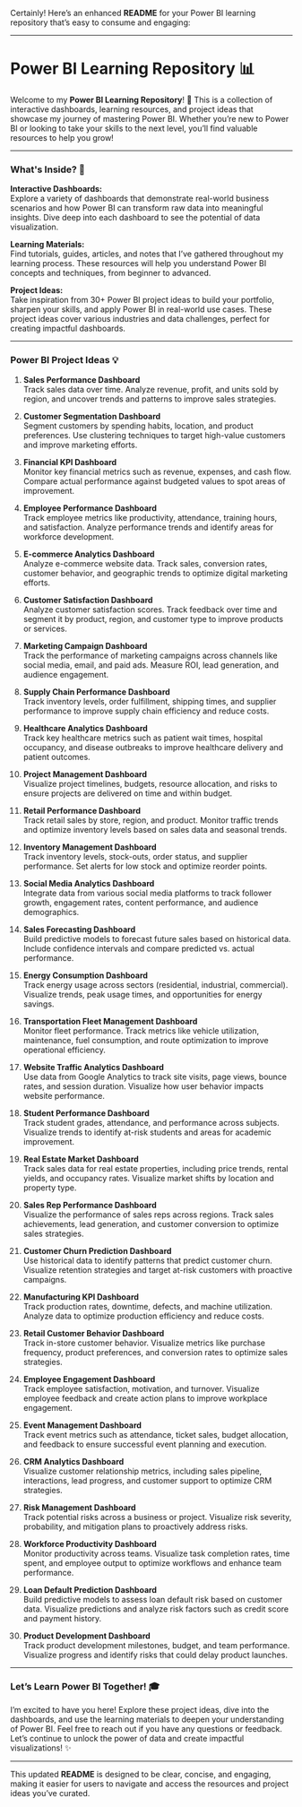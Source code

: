 Certainly! Here’s an enhanced **README** for your Power BI learning repository that’s easy to consume and engaging:

---

# Power BI Learning Repository 📊

Welcome to my **Power BI Learning Repository**! 🚀 This is a collection of interactive dashboards, learning resources, and project ideas that showcase my journey of mastering Power BI. Whether you’re new to Power BI or looking to take your skills to the next level, you’ll find valuable resources to help you grow!

---

### What's Inside? 🤔

**Interactive Dashboards:**  
Explore a variety of dashboards that demonstrate real-world business scenarios and how Power BI can transform raw data into meaningful insights. Dive deep into each dashboard to see the potential of data visualization.

**Learning Materials:**  
Find tutorials, guides, articles, and notes that I’ve gathered throughout my learning process. These resources will help you understand Power BI concepts and techniques, from beginner to advanced.

**Project Ideas:**  
Take inspiration from 30+ Power BI project ideas to build your portfolio, sharpen your skills, and apply Power BI in real-world use cases. These project ideas cover various industries and data challenges, perfect for creating impactful dashboards.

---

### Power BI Project Ideas 💡

1. **Sales Performance Dashboard**  
   Track sales data over time. Analyze revenue, profit, and units sold by region, and uncover trends and patterns to improve sales strategies.

2. **Customer Segmentation Dashboard**  
   Segment customers by spending habits, location, and product preferences. Use clustering techniques to target high-value customers and improve marketing efforts.

3. **Financial KPI Dashboard**  
   Monitor key financial metrics such as revenue, expenses, and cash flow. Compare actual performance against budgeted values to spot areas of improvement.

4. **Employee Performance Dashboard**  
   Track employee metrics like productivity, attendance, training hours, and satisfaction. Analyze performance trends and identify areas for workforce development.

5. **E-commerce Analytics Dashboard**  
   Analyze e-commerce website data. Track sales, conversion rates, customer behavior, and geographic trends to optimize digital marketing efforts.

6. **Customer Satisfaction Dashboard**  
   Analyze customer satisfaction scores. Track feedback over time and segment it by product, region, and customer type to improve products or services.

7. **Marketing Campaign Dashboard**  
   Track the performance of marketing campaigns across channels like social media, email, and paid ads. Measure ROI, lead generation, and audience engagement.

8. **Supply Chain Performance Dashboard**  
   Track inventory levels, order fulfillment, shipping times, and supplier performance to improve supply chain efficiency and reduce costs.

9. **Healthcare Analytics Dashboard**  
   Track key healthcare metrics such as patient wait times, hospital occupancy, and disease outbreaks to improve healthcare delivery and patient outcomes.

10. **Project Management Dashboard**  
    Visualize project timelines, budgets, resource allocation, and risks to ensure projects are delivered on time and within budget.

11. **Retail Performance Dashboard**  
    Track retail sales by store, region, and product. Monitor traffic trends and optimize inventory levels based on sales data and seasonal trends.

12. **Inventory Management Dashboard**  
    Track inventory levels, stock-outs, order status, and supplier performance. Set alerts for low stock and optimize reorder points.

13. **Social Media Analytics Dashboard**  
    Integrate data from various social media platforms to track follower growth, engagement rates, content performance, and audience demographics.

14. **Sales Forecasting Dashboard**  
    Build predictive models to forecast future sales based on historical data. Include confidence intervals and compare predicted vs. actual performance.

15. **Energy Consumption Dashboard**  
    Track energy usage across sectors (residential, industrial, commercial). Visualize trends, peak usage times, and opportunities for energy savings.

16. **Transportation Fleet Management Dashboard**  
    Monitor fleet performance. Track metrics like vehicle utilization, maintenance, fuel consumption, and route optimization to improve operational efficiency.

17. **Website Traffic Analytics Dashboard**  
    Use data from Google Analytics to track site visits, page views, bounce rates, and session duration. Visualize how user behavior impacts website performance.

18. **Student Performance Dashboard**  
    Track student grades, attendance, and performance across subjects. Visualize trends to identify at-risk students and areas for academic improvement.

19. **Real Estate Market Dashboard**  
    Track sales data for real estate properties, including price trends, rental yields, and occupancy rates. Visualize market shifts by location and property type.

20. **Sales Rep Performance Dashboard**  
    Visualize the performance of sales reps across regions. Track sales achievements, lead generation, and customer conversion to optimize sales strategies.

21. **Customer Churn Prediction Dashboard**  
    Use historical data to identify patterns that predict customer churn. Visualize retention strategies and target at-risk customers with proactive campaigns.

22. **Manufacturing KPI Dashboard**  
    Track production rates, downtime, defects, and machine utilization. Analyze data to optimize production efficiency and reduce costs.

23. **Retail Customer Behavior Dashboard**  
    Track in-store customer behavior. Visualize metrics like purchase frequency, product preferences, and conversion rates to optimize sales strategies.

24. **Employee Engagement Dashboard**  
    Track employee satisfaction, motivation, and turnover. Visualize employee feedback and create action plans to improve workplace engagement.

25. **Event Management Dashboard**  
    Track event metrics such as attendance, ticket sales, budget allocation, and feedback to ensure successful event planning and execution.

26. **CRM Analytics Dashboard**  
    Visualize customer relationship metrics, including sales pipeline, interactions, lead progress, and customer support to optimize CRM strategies.

27. **Risk Management Dashboard**  
    Track potential risks across a business or project. Visualize risk severity, probability, and mitigation plans to proactively address risks.

28. **Workforce Productivity Dashboard**  
    Monitor productivity across teams. Visualize task completion rates, time spent, and employee output to optimize workflows and enhance team performance.

29. **Loan Default Prediction Dashboard**  
    Build predictive models to assess loan default risk based on customer data. Visualize predictions and analyze risk factors such as credit score and payment history.

30. **Product Development Dashboard**  
    Track product development milestones, budget, and team performance. Visualize progress and identify risks that could delay product launches.

---

### Let’s Learn Power BI Together! 🎓

I’m excited to have you here! Explore these project ideas, dive into the dashboards, and use the learning materials to deepen your understanding of Power BI. Feel free to reach out if you have any questions or feedback. Let’s continue to unlock the power of data and create impactful visualizations! ✨

---

This updated **README** is designed to be clear, concise, and engaging, making it easier for users to navigate and access the resources and project ideas you’ve curated.
